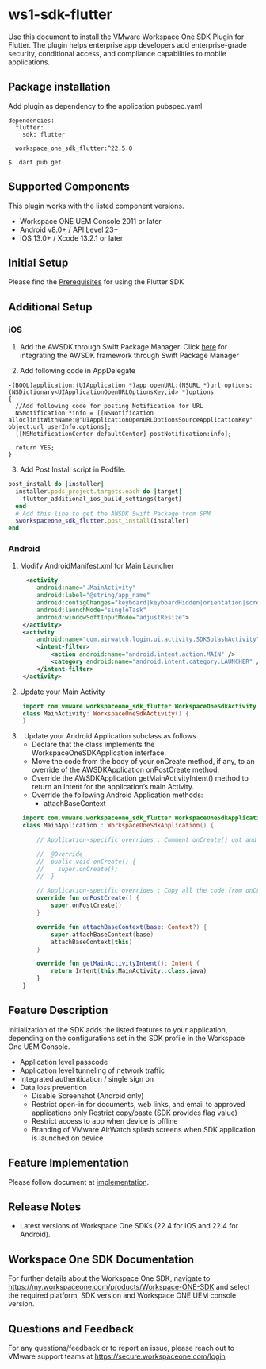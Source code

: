 # ws1-sdk-flutter
Use this document to install the VMware Workspace One SDK Plugin for Flutter. The plugin helps enterprise app developers add enterprise-grade security, conditional access, and compliance capabilities to mobile applications.

## Package installation
Add plugin as dependency to the application pubspec.yaml 

```script
dependencies:
  flutter:
    sdk: flutter

  workspace_one_sdk_flutter:^22.5.0

```

`$  dart pub get`

## Supported Components
This plugin works with the listed component versions.

* Workspace ONE UEM Console 2011 or later
* Android v8.0+ / API Level 23+
* iOS 13.0+ / Xcode 13.2.1 or later

## Initial Setup
<medium>Please find the [Prerequisites](https://github.com/vmwareairwatchsdk/vmware-wsone-sdk-flutter/blob/master/GettingStarted.md) for using the Flutter SDK </medium>


## Additional Setup
### iOS
1. Add the AWSDK through Swift Package Manager.
Click [here](https://github.com/vmwareairwatchsdk/iOS-WorkspaceONE-SDK) for integrating the AWSDK framework through Swift Package Manager

2. Add following code in AppDelegate
```objc
-(BOOL)application:(UIApplication *)app openURL:(NSURL *)url options:(NSDictionary<UIApplicationOpenURLOptionsKey,id> *)options
{
  //Add following code for posting Notification for URL
  NSNotification *info = [[NSNotification alloc]initWithName:@"UIApplicationOpenURLOptionsSourceApplicationKey" object:url userInfo:options];
  [[NSNotificationCenter defaultCenter] postNotification:info];
  
  return YES;
}
```
3. Add Post Install script in Podfile.

```ruby
post_install do |installer|
  installer.pods_project.targets.each do |target|
    flutter_additional_ios_build_settings(target)
  end
  # Add this line to get the AWSDK Swift Package from SPM
  $workspaceone_sdk_flutter.post_install(installer)
end
```


### Android

1. Modify AndroidManifest.xml for Main Launcher
```xml
     <activity
        android:name=".MainActivity"
        android:label="@string/app_name"
        android:configChanges="keyboard|keyboardHidden|orientation|screenSize|uiMode"
        android:launchMode="singleTask"
        android:windowSoftInputMode="adjustResize">
    </activity>
    <activity
        android:name="com.airwatch.login.ui.activity.SDKSplashActivity" android:label="@string/app_name">
        <intent-filter>
            <action android:name="android.intent.action.MAIN" />
            <category android:name="android.intent.category.LAUNCHER" /> 
        </intent-filter>
    </activity>
```
2. Update your Main Activity 
```kotlin
    import com.vmware.workspaceone_sdk_flutter.WorkspaceOneSdkActivity
    class MainActivity: WorkspaceOneSdkActivity() {
    }
```
3. . Update your Android Application subclass as follows 
    -  Declare that the class implements the WorkspaceOneSDKApplication interface.
    -  Move the code from the body of your onCreate method, if any, to an override of the AWSDKApplication onPostCreate method.
    -  Override the AWSDKApplication getMainActivityIntent() method to return an Intent for the application’s main Activity.
    -  Override the following Android Application methods: 
        - attachBaseContext

```kotlin
    import com.vmware.workspaceone_sdk_flutter.WorkspaceOneSdkApplication
    class MainApplication : WorkspaceOneSdkApplication() {

        // Application-specific overrides : Comment onCreate() out and move the code to onPostCreate()

        //  @Override
        //  public void onCreate() {
        //    super.onCreate();
        //  }

        // Application-specific overrides : Copy all the code from onCreate() to onPostCreate()
        override fun onPostCreate() {
            super.onPostCreate()
        }

        override fun attachBaseContext(base: Context?) {
            super.attachBaseContext(base)
            attachBaseContext(this)
        }

        override fun getMainActivityIntent(): Intent {
            return Intent(this,MainActivity::class.java)
        }
    }
```

## Feature Description
Initialization of the SDK adds the listed features to your application, depending on the configurations set in the SDK profile in the Workspace One UEM Console.

* Application level passcode
* Application level tunneling of network traffic
* Integrated authentication / single sign on
* Data loss prevention
    * Disable Screenshot (Android only)
    * Restrict open-in for documents, web links, and email to approved applications only Restrict copy/paste (SDK provides flag value)
    * Restrict access to app when device is offline
    * Branding of VMware AirWatch splash screens when SDK application is launched on device

 ## Feature Implementation
 Please follow document at [implementation](https://github.com/vmwareairwatchsdk/vmware-wsone-sdk-flutter/blob/master/GettingStarted.md).

## Release Notes
* Latest versions of Workspace One SDKs (22.4 for iOS and 22.4 for Android).

## Workspace One SDK Documentation
For further details about the Workspace One SDK, navigate to https://my.workspaceone.com/products/Workspace-ONE-SDK and select the required platform, SDK version and Workspace ONE UEM console version.

## Questions and Feedback
For any questions/feedback or to report an issue, please reach out to VMware support teams at https://secure.workspaceone.com/login
